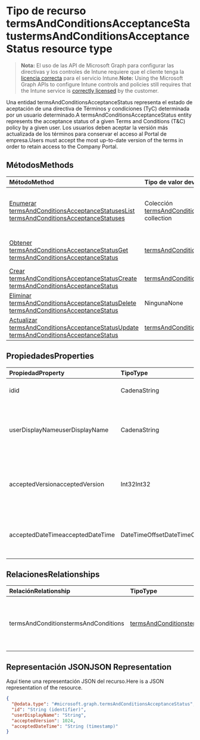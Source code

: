 # <a name="termsandconditionsacceptancestatus-resource-type"></a><span data-ttu-id="857a4-101">Tipo de recurso termsAndConditionsAcceptanceStatus</span><span class="sxs-lookup"><span data-stu-id="857a4-101">termsAndConditionsAcceptanceStatus resource type</span></span>

> <span data-ttu-id="857a4-102">**Nota:** El uso de las API de Microsoft Graph para configurar las directivas y los controles de Intune requiere que el cliente tenga la [licencia correcta](https://go.microsoft.com/fwlink/?linkid=839381) para el servicio Intune.</span><span class="sxs-lookup"><span data-stu-id="857a4-102">**Note:** Using the Microsoft Graph APIs to configure Intune controls and policies still requires that the Intune service is [correctly licensed](https://go.microsoft.com/fwlink/?linkid=839381) by the customer.</span></span>

<span data-ttu-id="857a4-103">Una entidad termsAndConditionsAcceptanceStatus representa el estado de aceptación de una directiva de Términos y condiciones (TyC) determinada por un usuario determinado.</span><span class="sxs-lookup"><span data-stu-id="857a4-103">A termsAndConditionsAcceptanceStatus entity represents the acceptance status of a given Terms and Conditions (T&C) policy by a given user.</span></span> <span data-ttu-id="857a4-104">Los usuarios deben aceptar la versión más actualizada de los términos para conservar el acceso al Portal de empresa.</span><span class="sxs-lookup"><span data-stu-id="857a4-104">Users must accept the most up-to-date version of the terms in order to retain access to the Company Portal.</span></span>
## <a name="methods"></a><span data-ttu-id="857a4-105">Métodos</span><span class="sxs-lookup"><span data-stu-id="857a4-105">Methods</span></span>
|<span data-ttu-id="857a4-106">Método</span><span class="sxs-lookup"><span data-stu-id="857a4-106">Method</span></span>|<span data-ttu-id="857a4-107">Tipo de valor devuelto</span><span class="sxs-lookup"><span data-stu-id="857a4-107">Return Type</span></span>|<span data-ttu-id="857a4-108">Descripción</span><span class="sxs-lookup"><span data-stu-id="857a4-108">Description</span></span>|
|:---|:---|:---|
|[<span data-ttu-id="857a4-109">Enumerar termsAndConditionsAcceptanceStatuses</span><span class="sxs-lookup"><span data-stu-id="857a4-109">List termsAndConditionsAcceptanceStatuses</span></span>](../api/intune_companyterms_termsandconditionsacceptancestatus_list.md)|<span data-ttu-id="857a4-110">Colección [termsAndConditionsAcceptanceStatus](../resources/intune_companyterms_termsandconditionsacceptancestatus.md)</span><span class="sxs-lookup"><span data-stu-id="857a4-110">[termsAndConditionsAcceptanceStatus](../resources/intune_companyterms_termsandconditionsacceptancestatus.md) collection</span></span>|<span data-ttu-id="857a4-111">Enumere las propiedades y las relaciones de los objetos [termsAndConditionsAcceptanceStatus](../resources/intune_companyterms_termsandconditionsacceptancestatus.md).</span><span class="sxs-lookup"><span data-stu-id="857a4-111">List properties and relationships of the [termsAndConditionsAcceptanceStatus](../resources/intune_companyterms_termsandconditionsacceptancestatus.md) objects.</span></span>|
|[<span data-ttu-id="857a4-112">Obtener termsAndConditionsAcceptanceStatus</span><span class="sxs-lookup"><span data-stu-id="857a4-112">Get termsAndConditionsAcceptanceStatus</span></span>](../api/intune_companyterms_termsandconditionsacceptancestatus_get.md)|[<span data-ttu-id="857a4-113">termsAndConditionsAcceptanceStatus</span><span class="sxs-lookup"><span data-stu-id="857a4-113">termsAndConditionsAcceptanceStatus</span></span>](../resources/intune_companyterms_termsandconditionsacceptancestatus.md)|<span data-ttu-id="857a4-114">Lea las propiedades y las relaciones del objeto [termsAndConditionsAcceptanceStatus](../resources/intune_companyterms_termsandconditionsacceptancestatus.md).</span><span class="sxs-lookup"><span data-stu-id="857a4-114">Read properties and relationships of [plannerTaskDetails](../resources/intune_companyterms_termsandconditionsacceptancestatus.md) object.</span></span>|
|[<span data-ttu-id="857a4-115">Crear termsAndConditionsAcceptanceStatus</span><span class="sxs-lookup"><span data-stu-id="857a4-115">Create termsAndConditionsAcceptanceStatus</span></span>](../api/intune_companyterms_termsandconditionsacceptancestatus_create.md)|[<span data-ttu-id="857a4-116">termsAndConditionsAcceptanceStatus</span><span class="sxs-lookup"><span data-stu-id="857a4-116">termsAndConditionsAcceptanceStatus</span></span>](../resources/intune_companyterms_termsandconditionsacceptancestatus.md)|<span data-ttu-id="857a4-117">Cree un objeto [termsAndConditionsAcceptanceStatus](../resources/intune_companyterms_termsandconditionsacceptancestatus.md).</span><span class="sxs-lookup"><span data-stu-id="857a4-117">Create a new [plannerBucket](../resources/intune_companyterms_termsandconditionsacceptancestatus.md) object.</span></span>|
|[<span data-ttu-id="857a4-118">Eliminar termsAndConditionsAcceptanceStatus</span><span class="sxs-lookup"><span data-stu-id="857a4-118">Delete termsAndConditionsAcceptanceStatus</span></span>](../api/intune_companyterms_termsandconditionsacceptancestatus_delete.md)|<span data-ttu-id="857a4-119">Ninguna</span><span class="sxs-lookup"><span data-stu-id="857a4-119">None</span></span>|<span data-ttu-id="857a4-120">Elimina un [termsAndConditionsAcceptanceStatus](../resources/intune_companyterms_termsandconditionsacceptancestatus.md).</span><span class="sxs-lookup"><span data-stu-id="857a4-120">Deletes a [termsAndConditionsAcceptanceStatus](../resources/intune_companyterms_termsandconditionsacceptancestatus.md).</span></span>|
|[<span data-ttu-id="857a4-121">Actualizar termsAndConditionsAcceptanceStatus</span><span class="sxs-lookup"><span data-stu-id="857a4-121">Update termsAndConditionsAcceptanceStatus</span></span>](../api/intune_companyterms_termsandconditionsacceptancestatus_update.md)|[<span data-ttu-id="857a4-122">termsAndConditionsAcceptanceStatus</span><span class="sxs-lookup"><span data-stu-id="857a4-122">termsAndConditionsAcceptanceStatus</span></span>](../resources/intune_companyterms_termsandconditionsacceptancestatus.md)|<span data-ttu-id="857a4-123">Actualice las propiedades de un objeto [termsAndConditionsAcceptanceStatus](../resources/intune_companyterms_termsandconditionsacceptancestatus.md).</span><span class="sxs-lookup"><span data-stu-id="857a4-123">Update the properties of a [calendar](../resources/intune_companyterms_termsandconditionsacceptancestatus.md) object.</span></span>|

## <a name="properties"></a><span data-ttu-id="857a4-124">Propiedades</span><span class="sxs-lookup"><span data-stu-id="857a4-124">Properties</span></span>
|<span data-ttu-id="857a4-125">Propiedad</span><span class="sxs-lookup"><span data-stu-id="857a4-125">Property</span></span>|<span data-ttu-id="857a4-126">Tipo</span><span class="sxs-lookup"><span data-stu-id="857a4-126">Type</span></span>|<span data-ttu-id="857a4-127">Descripción</span><span class="sxs-lookup"><span data-stu-id="857a4-127">Description</span></span>|
|:---|:---|:---|
|<span data-ttu-id="857a4-128">id</span><span class="sxs-lookup"><span data-stu-id="857a4-128">id</span></span>|<span data-ttu-id="857a4-129">Cadena</span><span class="sxs-lookup"><span data-stu-id="857a4-129">String</span></span>|<span data-ttu-id="857a4-130">Identificador único de la entidad.</span><span class="sxs-lookup"><span data-stu-id="857a4-130">Unique identifier of the folder.</span></span>|
|<span data-ttu-id="857a4-131">userDisplayName</span><span class="sxs-lookup"><span data-stu-id="857a4-131">userDisplayName</span></span>|<span data-ttu-id="857a4-132">Cadena</span><span class="sxs-lookup"><span data-stu-id="857a4-132">String</span></span>|<span data-ttu-id="857a4-133">Nombre para mostrar del usuario cuya aceptación representa la entidad.</span><span class="sxs-lookup"><span data-stu-id="857a4-133">Display name of the user whose acceptance the entity represents.</span></span>|
|<span data-ttu-id="857a4-134">acceptedVersion</span><span class="sxs-lookup"><span data-stu-id="857a4-134">acceptedVersion</span></span>|<span data-ttu-id="857a4-135">Int32</span><span class="sxs-lookup"><span data-stu-id="857a4-135">Int32</span></span>|<span data-ttu-id="857a4-136">Número de versión más reciente de los TyC aceptados por el usuario.</span><span class="sxs-lookup"><span data-stu-id="857a4-136">Most recent version number of the T&C accepted by the user.</span></span>|
|<span data-ttu-id="857a4-137">acceptedDateTime</span><span class="sxs-lookup"><span data-stu-id="857a4-137">acceptedDateTime</span></span>|<span data-ttu-id="857a4-138">DateTimeOffset</span><span class="sxs-lookup"><span data-stu-id="857a4-138">DateTimeOffset</span></span>|<span data-ttu-id="857a4-139">Fecha y hora en la que el usuario aceptó los términos por última vez.</span><span class="sxs-lookup"><span data-stu-id="857a4-139">DateTime when the terms were last accepted by the user.</span></span>|

## <a name="relationships"></a><span data-ttu-id="857a4-140">Relaciones</span><span class="sxs-lookup"><span data-stu-id="857a4-140">Relationships</span></span>
|<span data-ttu-id="857a4-141">Relación</span><span class="sxs-lookup"><span data-stu-id="857a4-141">Relationship</span></span>|<span data-ttu-id="857a4-142">Tipo</span><span class="sxs-lookup"><span data-stu-id="857a4-142">Type</span></span>|<span data-ttu-id="857a4-143">Descripción</span><span class="sxs-lookup"><span data-stu-id="857a4-143">Description</span></span>|
|:---|:---|:---|
|<span data-ttu-id="857a4-144">termsAndConditions</span><span class="sxs-lookup"><span data-stu-id="857a4-144">termsAndConditions</span></span>|[<span data-ttu-id="857a4-145">termsAndConditions</span><span class="sxs-lookup"><span data-stu-id="857a4-145">termsAndConditions</span></span>](../resources/intune_companyterms_termsandconditions.md)|<span data-ttu-id="857a4-146">Vínculo de navegación a los términos y condiciones asignados.</span><span class="sxs-lookup"><span data-stu-id="857a4-146">Navigation link to the terms and conditions that are assigned.</span></span>|

## <a name="json-representation"></a><span data-ttu-id="857a4-147">Representación JSON</span><span class="sxs-lookup"><span data-stu-id="857a4-147">JSON Representation</span></span>
<span data-ttu-id="857a4-148">Aquí tiene una representación JSON del recurso.</span><span class="sxs-lookup"><span data-stu-id="857a4-148">Here is a JSON representation of the resource.</span></span>
<!-- {
  "blockType": "resource",
  "keyProperty": "id",
  "@odata.type": "microsoft.graph.termsAndConditionsAcceptanceStatus"
}
-->
``` json
{
  "@odata.type": "#microsoft.graph.termsAndConditionsAcceptanceStatus",
  "id": "String (identifier)",
  "userDisplayName": "String",
  "acceptedVersion": 1024,
  "acceptedDateTime": "String (timestamp)"
}
```



